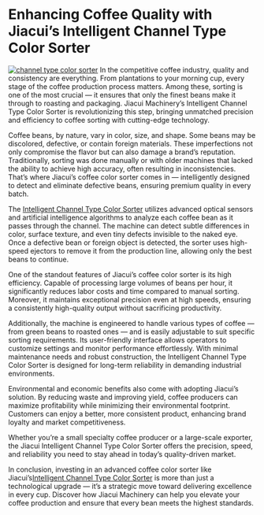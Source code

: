# Enhancing Coffee Quality with Jiacui’s Intelligent Channel Type Color Sorter 

[![channel type color sorter](https://www.jcsorter.com/static/color-sorter/picture/product/mini/40.webp "channel type color sorter")](https://www.jcsorter.com/product/intelligent-channel-type-color-sorter.html)
In the competitive coffee industry, quality and consistency are everything. From plantations to your morning cup, every stage of the coffee production process matters. Among these, sorting is one of the most crucial — it ensures that only the finest beans make it through to roasting and packaging. Jiacui Machinery’s Intelligent Channel Type Color Sorter is revolutionizing this step, bringing unmatched precision and efficiency to coffee sorting with cutting-edge technology.

Coffee beans, by nature, vary in color, size, and shape. Some beans may be discolored, defective, or contain foreign materials. These imperfections not only compromise the flavor but can also damage a brand’s reputation. Traditionally, sorting was done manually or with older machines that lacked the ability to achieve high accuracy, often resulting in inconsistencies. That’s where Jiacui’s coffee color sorter comes in — intelligently designed to detect and eliminate defective beans, ensuring premium quality in every batch.

The [Intelligent Channel Type Color Sorter](https://www.jcsorter.com/product/intelligent-channel-type-color-sorter.html) utilizes advanced optical sensors and artificial intelligence algorithms to analyze each coffee bean as it passes through the channel. The machine can detect subtle differences in color, surface texture, and even tiny defects invisible to the naked eye. Once a defective bean or foreign object is detected, the sorter uses high-speed ejectors to remove it from the production line, allowing only the best beans to continue.

One of the standout features of Jiacui’s coffee color sorter is its high efficiency. Capable of processing large volumes of beans per hour, it significantly reduces labor costs and time compared to manual sorting. Moreover, it maintains exceptional precision even at high speeds, ensuring a consistently high-quality output without sacrificing productivity.

Additionally, the machine is engineered to handle various types of coffee — from green beans to roasted ones — and is easily adjustable to suit specific sorting requirements. Its user-friendly interface allows operators to customize settings and monitor performance effortlessly. With minimal maintenance needs and robust construction, the Intelligent Channel Type Color Sorter is designed for long-term reliability in demanding industrial environments.

Environmental and economic benefits also come with adopting Jiacui’s solution. By reducing waste and improving yield, coffee producers can maximize profitability while minimizing their environmental footprint. Customers can enjoy a better, more consistent product, enhancing brand loyalty and market competitiveness.

Whether you’re a small specialty coffee producer or a large-scale exporter, the Jiacui Intelligent Channel Type Color Sorter offers the precision, speed, and reliability you need to stay ahead in today’s quality-driven market.

In conclusion, investing in an advanced coffee color sorter like Jiacui’s[Intelligent Channel Type Color Sorter](https://www.jcsorter.com/product/intelligent-channel-type-color-sorter.html) is more than just a technological upgrade — it’s a strategic move toward delivering excellence in every cup. Discover how Jiacui Machinery can help you elevate your coffee production and ensure that every bean meets the highest standards.
